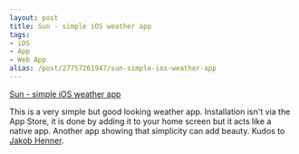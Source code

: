 ```yaml
---
layout: post
title: Sun - simple iOS weather app
tags:
- iOS
- App
- Web App
alias: /post/27757261947/sun-simple-ios-weather-app
---
```

[Sun - simple iOS weather app](http://pattern.dk/sun/)

This is a very simple but good looking weather app. Installation isn't via the App Store, it is done by adding it to your home screen but it acts like a native app. Another app showing that simplicity can add beauty. Kudos to [Jakob Henner](https://twitter.com/jalifax).
